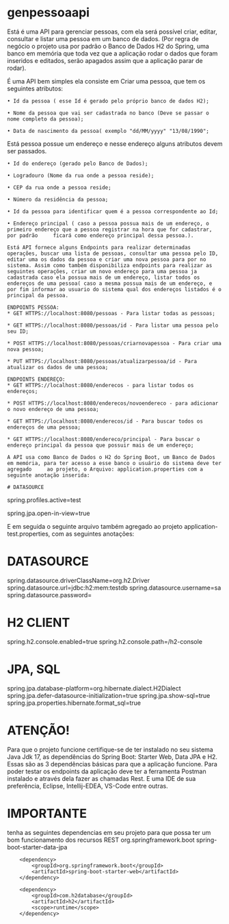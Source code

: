 # genpessoaapi
Está é uma API para gerenciar pessoas, com ela será possível criar, editar, consultar e listar uma pessoa em um banco de dados. (Por regra de negócio o projeto usa por padrão o Banco de Dados H2 do Spring, uma banco em memória que toda vez que a aplicação rodar o dados que foram inseridos e editados, serão apagados assim que a aplicação parar de rodar).

É uma API bem simples ela consiste em Criar uma pessoa, que tem os seguintes atributos:

    • Id da pessoa ( esse Id é gerado pelo próprio banco de dados H2);
    
    • Nome da pessoa que vai ser cadastrada no banco (Deve se passar o nome completo da pessoa);
    
    • Data de nascimento da pessoa( exemplo "dd/MM/yyyy" "13/08/1990";
    
Está pessoa possue um endereço e nesse endereço alguns atributos devem ser passados.

    • Id do endereço (gerado pelo Banco de Dados);
    
    • Logradouro (Nome da rua onde a pessoa reside);
    
    • CEP da rua onde a pessoa reside;
    
    • Número da residência da pessoa;
    
    • Id da pessoa para identificar quem é a pessoa correspondente ao Id;
    
    • Endereço principal ( caso a pessoa possua mais de um endereço, o primeiro endereço que a pessoa registrar na hora que for cadastrar, por padrão     ficará como endereço principal dessa pessoa.).
    
    Está API fornece alguns Endpoints para realizar determinadas operações, buscar uma lista de pessoas, consultar uma pessoa pelo ID, editar uma os dados da pessoa e criar uma nova pessoa para por no sistema. Assim como também disponibiliza endpoints para realizar as seguintes operações, criar um novo endereço para uma pessoa ja cadastrada caso ela possua mais de um endereço, listar todos os endereços de uma pessoa( caso a mesma possua mais de um endereço, e por fim informar ao usuario do sistema qual dos endereços listados é o principal da pessoa.
    
    ENDPOINTS PESSOA:
    * GET HTTPS://localhost:8080/pessoas - Para listar todas as pessoas;
    
    * GET HTTPS://localhost:8080/pessoas/id - Para listar uma pessoa pelo seu ID;
    
    * POST HTTPS://localhost:8080/pessoas/criarnovapessoa - Para criar uma nova pessoa;
    
    * PUT HTTPS://localhost:8080/pessoas/atualizarpessoa/id - Para atualizar os dados de uma pessoa;
    
    ENDPOINTS ENDEREÇO:
    * GET HTTPS://localhost:8080/enderecos - para listar todos os endereços;
    
    * POST HTTPS://localhost:8080/enderecos/novoendereco - para adicionar o novo endereço de uma pessoa;
    
    * GET HTTPS://localhost:8080/enderecos/id - Para buscar todos os endereços de uma pessoa;
    
    * GET HTTPS://localhost:8080/endereco/principal - Para buscar o endereço principal da pessoa que possuir mais de um endereço;
    
    A API usa como Banco de Dados o H2 do Spring Boot, um Banco de Dados em memória, para ter acesso a esse banco o usuário do sistema deve ter agregado     ao projeto, o Arquivo: application.properties com a seguinte anotação inserida:
    
    # DATASOURCE

spring.profiles.active=test


spring.jpa.open-in-view=true


E em seguida o seguinte arquivo também agregado ao projeto application-test.properties, com as seguintes anotações:

# DATASOURCE
spring.datasource.driverClassName=org.h2.Driver
spring.datasource.url=jdbc:h2:mem:testdb
spring.datasource.username=sa
spring.datasource.password=
# H2 CLIENT
spring.h2.console.enabled=true
spring.h2.console.path=/h2-console
# JPA, SQL
spring.jpa.database-platform=org.hibernate.dialect.H2Dialect
spring.jpa.defer-datasource-initialization=true
spring.jpa.show-sql=true
spring.jpa.properties.hibernate.format_sql=true

# ATENÇÃO!
Para que o projeto funcione certifique-se de ter instalado no seu sistema Java Jdk 17, as dependências do Spring Boot: Starter Web, Data JPA e H2. Essas são as 3 dependências básicas para que a aplicação funcione.
Para poder testar os endpoints da aplicação deve ter a ferramenta Postman instalado e através dela fazer as chamadas Rest.
E uma IDE de sua preferência, Eclipse, Intellij-EDEA, VS-Code entre outras.
# IMPORTANTE
tenha as seguintes dependencias em seu projeto para que possa ter um bom funcionamento dos recursos REST
<dependency>
			<groupId>org.springframework.boot</groupId>
			<artifactId>spring-boot-starter-data-jpa</artifactId>
		</dependency>
    
		<dependency>
			<groupId>org.springframework.boot</groupId>
			<artifactId>spring-boot-starter-web</artifactId>
		</dependency>
    
		<dependency>
			<groupId>com.h2database</groupId>
			<artifactId>h2</artifactId>
			<scope>runtime</scope>
		</dependency>


    
    
